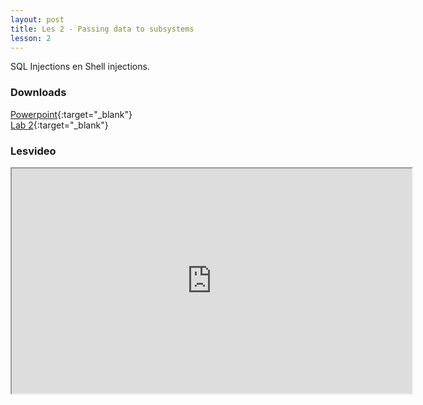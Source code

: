 ```yaml
---
layout: post
title: Les 2 - Passing data to subsystems
lesson: 2
---
```


SQL Injections en Shell injections.

### Downloads

[Powerpoint](https://drive.google.com/file/d/18gcORMbJGv5ODNqmnEF53Q2TkxOnAe8s/view?usp=sharing){:target="_blank"}  
[Lab 2](https://drive.google.com/file/d/1oUaWcYxbQvIKiDnrbtBBXVc0B3Jvzy2n/view?usp=sharing){:target="_blank"}

### Lesvideo
<iframe src="https://drive.google.com/file/d/1hmas99KjPcFx4q4rYP6pM968HNHYYEoV/preview" width="640" height="360" allowFullScreen allow="accelerometer; autoplay; encrypted-media; gyroscope; picture-in-picture"></iframe>

